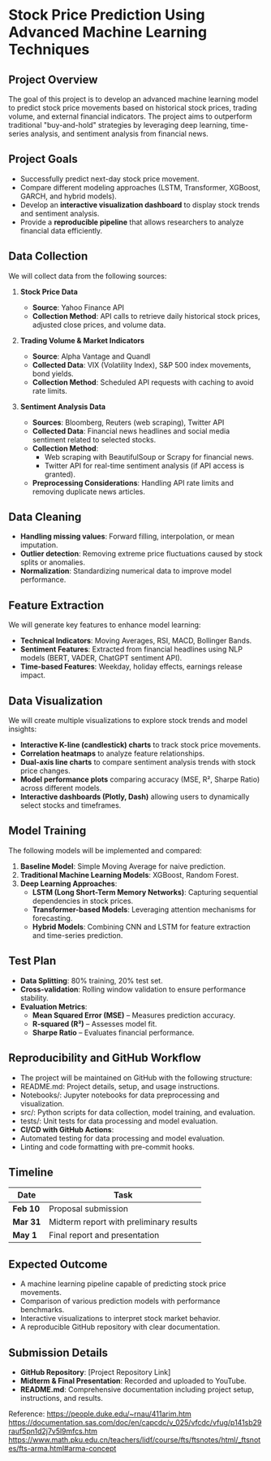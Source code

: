 # Stock Price Prediction Using Advanced Machine Learning Techniques

## Project Overview
The goal of this project is to develop an advanced machine learning model to predict stock price movements based on historical stock prices, trading volume, and external financial indicators. The project aims to outperform traditional "buy-and-hold" strategies by leveraging deep learning, time-series analysis, and sentiment analysis from financial news.

## Project Goals
- Successfully predict next-day stock price movement.
- Compare different modeling approaches (LSTM, Transformer, XGBoost, GARCH, and hybrid models).
- Develop an **interactive visualization dashboard** to display stock trends and sentiment analysis.
- Provide a **reproducible pipeline** that allows researchers to analyze financial data efficiently.

## Data Collection
We will collect data from the following sources:

1. **Stock Price Data**
   - **Source**: Yahoo Finance API
   - **Collection Method**: API calls to retrieve daily historical stock prices, adjusted close prices, and volume data.

2. **Trading Volume & Market Indicators**
   - **Source**: Alpha Vantage and Quandl
   - **Collected Data**: VIX (Volatility Index), S&P 500 index movements, bond yields.
   - **Collection Method**: Scheduled API requests with caching to avoid rate limits.

3. **Sentiment Analysis Data**
   - **Sources**: Bloomberg, Reuters (web scraping), Twitter API
   - **Collected Data**: Financial news headlines and social media sentiment related to selected stocks.
   - **Collection Method**:
     - Web scraping with BeautifulSoup or Scrapy for financial news.
     - Twitter API for real-time sentiment analysis (if API access is granted).
   - **Preprocessing Considerations**: Handling API rate limits and removing duplicate news articles.

## Data Cleaning
- **Handling missing values**: Forward filling, interpolation, or mean imputation.
- **Outlier detection**: Removing extreme price fluctuations caused by stock splits or anomalies.
- **Normalization**: Standardizing numerical data to improve model performance.

## Feature Extraction
We will generate key features to enhance model learning:
- **Technical Indicators**: Moving Averages, RSI, MACD, Bollinger Bands.
- **Sentiment Features**: Extracted from financial headlines using NLP models (BERT, VADER, ChatGPT sentiment API).
- **Time-based Features**: Weekday, holiday effects, earnings release impact.

## Data Visualization
We will create multiple visualizations to explore stock trends and model insights:
- **Interactive K-line (candlestick) charts** to track stock price movements.
- **Correlation heatmaps** to analyze feature relationships.
- **Dual-axis line charts** to compare sentiment analysis trends with stock price changes.
- **Model performance plots** comparing accuracy (MSE, R², Sharpe Ratio) across different models.
- **Interactive dashboards (Plotly, Dash)** allowing users to dynamically select stocks and timeframes.

## Model Training
The following models will be implemented and compared:
1. **Baseline Model**: Simple Moving Average for naive prediction.
2. **Traditional Machine Learning Models**: XGBoost, Random Forest.
3. **Deep Learning Approaches**:
   - **LSTM (Long Short-Term Memory Networks)**: Capturing sequential dependencies in stock prices.
   - **Transformer-based Models**: Leveraging attention mechanisms for forecasting.
   - **Hybrid Models**: Combining CNN and LSTM for feature extraction and time-series prediction.

## Test Plan
- **Data Splitting**: 80% training, 20% test set.
- **Cross-validation**: Rolling window validation to ensure performance stability.
- **Evaluation Metrics**:
  - **Mean Squared Error (MSE)** – Measures prediction accuracy.
  - **R-squared (R²)** – Assesses model fit.
  - **Sharpe Ratio** – Evaluates financial performance.

## Reproducibility and GitHub Workflow
- The project will be maintained on GitHub with the following structure:
- README.md: Project details, setup, and usage instructions.
- Notebooks/: Jupyter notebooks for data preprocessing and visualization.
- src/: Python scripts for data collection, model training, and evaluation.
- tests/: Unit tests for data processing and model evaluation.
- **CI/CD with GitHub Actions**:
- Automated testing for data processing and model evaluation.
- Linting and code formatting with pre-commit hooks.

## Timeline
| Date      | Task                                   |
|-----------|--------------------------------------|
| **Feb 10**  | Proposal submission                   |
| **Mar 31**  | Midterm report with preliminary results |
| **May 1**   | Final report and presentation        |

## Expected Outcome
- A machine learning pipeline capable of predicting stock price movements.
- Comparison of various prediction models with performance benchmarks.
- Interactive visualizations to interpret stock market behavior.
- A reproducible GitHub repository with clear documentation.

## Submission Details
- **GitHub Repository**: [Project Repository Link]
- **Midterm & Final Presentation**: Recorded and uploaded to YouTube.
- **README.md**: Comprehensive documentation including project setup, instructions, and results.


Reference:
https://people.duke.edu/~rnau/411arim.htm
https://documentation.sas.com/doc/en/capcdc/v_025/vfcdc/vfug/p141sb29rauf5pn1d2j7v5l9mfcs.htm
https://www.math.pku.edu.cn/teachers/lidf/course/fts/ftsnotes/html/_ftsnotes/fts-arma.html#arma-concept